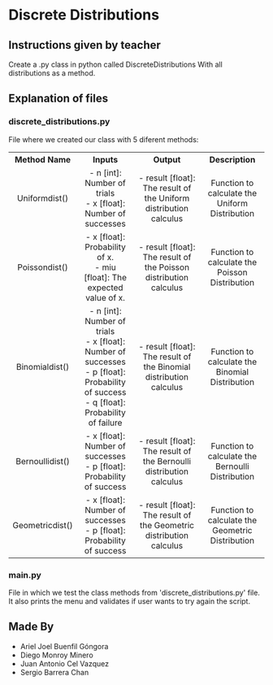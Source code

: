 # Discrete Distributions

## Instructions given by teacher 
Create a .py class in python called DiscreteDistributions With all distributions as a method.

## Explanation of files
### discrete_distributions.py  
File where we created our class with 5 diferent methods:
<table style="text-align:center;">
    <tr>
        <th>Method Name</th>
        <th>Inputs</th>
        <th>Output</th>
        <th>Description</th>
    </tr>
    <tr>
        <td>
            Uniformdist()
        </td>
        <td>
            - n [int]: Number of trials<br>
            - x [float]: Number of successes
        </td>
        <td>
            - result [float]: The result of the Uniform distribution calculus
        </td>
        <td>
            Function to calculate the Uniform Distribution
        </td>
    </tr>
    <tr>
        <td>
            Poissondist()
        </td>
        <td>
            - x [float]: Probability of x. <br>
            - miu [float]: The expected value of x. 
        </td>
        <td>
            - result [float]: The result of the Poisson distribution calculus
        </td>
        <td>
            Function to calculate the Poisson Distribution
        </td>
    </tr>
    <tr>
        <td>
            Binomialdist()
        </td>
        <td>
            - n [int]: Number of trials <br>
            - x [float]: Number of successes <br>
            - p [float]: Probability of success <br>
            - q [float]: Probability of failure
        </td>
        <td>
            - result [float]: The result of the Binomial distribution calculus
        </td>
        <td>
            Function to calculate the Binomial Distribution
        </td>
    </tr>
    <tr>
        <td>
            Bernoullidist()
        </td>
        <td>
            - x [float]: Number of successes <br>
            - p [float]: Probability of success
        </td>
        <td>
            - result [float]: The result of the Bernoulli distribution calculus
        </td>
        <td>
            Function to calculate the Bernoulli Distribution
        </td>
    </tr>
    <tr>
        <td>
            Geometricdist()
        </td>
        <td>
            - x [float]: Number of successes <br>
            - p [float]: Probability of success
        </td>
        <td>
            - result [float]: The result of the Geometric distribution calculus
        </td>
        <td>
            Function to calculate the Geometric Distribution
        </td>
    </tr>
</table>

### main.py
File in which we test the class methods from 'discrete_distributions.py' file. It also prints the menu and validates if user wants to try again the script.


## Made By
- Ariel Joel Buenfil Góngora
- Diego Monroy Minero
- Juan Antonio Cel Vazquez
- Sergio Barrera Chan